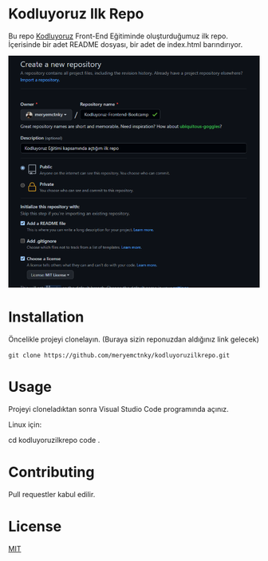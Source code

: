 # Kodluyoruz Ilk Repo
Bu repo [Kodluyoruz](https://www.kodluyoruz.org/) Front-End Eğitiminde oluşturduğumuz ilk repo. İçerisinde bir adet README dosyası, bir adet de index.html barındırıyor.

![ilkrepo](https://github.com/meryemctnky/kodluyoruzilkrepo/blob/main/img/ilkrepo.png)

# Installation
Öncelikle projeyi clonelayın. (Buraya sizin reponuzdan aldığınız link gelecek)


 `git clone https://github.com/meryemctnky/kodluyoruzilkrepo.git`

# Usage
Projeyi cloneladıktan sonra Visual Studio Code programında açınız.

Linux için:

cd kodluyoruzilkrepo
code .

# Contributing
Pull requestler kabul edilir. 

# License
[MIT](https://choosealicense.com/licenses/mit/)